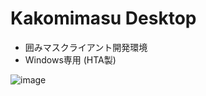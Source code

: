 # Kakomimasu Desktop

* 囲みマスクライアント開発環境
* Windows専用 (HTA製)

![image](https://user-images.githubusercontent.com/69106571/122665716-cd796b00-d1e3-11eb-8b5c-ec0fb7a6466b.png)

